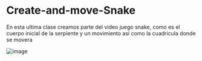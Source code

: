 # Create-and-move-Snake

En esta ultima clase creamos parte del video juego snake, como es el cuerpo inicial de la serpiente y un movimiento asi como la cuadricula donde se movera 

![image](https://user-images.githubusercontent.com/112669364/197185195-abafee35-1b21-4a17-9da2-e6a8a7652454.png)
